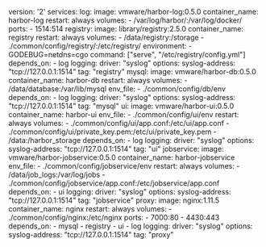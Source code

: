 version: '2'
services:
  log:
    image: vmware/harbor-log:0.5.0
    container_name: harbor-log
    restart: always
    volumes:
      - /var/log/harbor/:/var/log/docker/
    ports:
      - 1514:514
  registry:
    image: library/registry:2.5.0
    container_name: registry
    restart: always
    volumes:
      - /data/registry:/storage
      - ./common/config/registry/:/etc/registry/
    environment:
      - GODEBUG=netdns=cgo
    command:
      ["serve", "/etc/registry/config.yml"]
    depends_on:
      - log
    logging:
      driver: "syslog"
      options:
        syslog-address: "tcp://127.0.0.1:1514"
        tag: "registry"
  mysql:
    image: vmware/harbor-db:0.5.0
    container_name: harbor-db
    restart: always
    volumes:
      - /data/database:/var/lib/mysql
    env_file:
      - ./common/config/db/env
    depends_on:
      - log
    logging:
      driver: "syslog"
      options:
        syslog-address: "tcp://127.0.0.1:1514"
        tag: "mysql"
  ui:
    image: vmware/harbor-ui:0.5.0
    container_name: harbor-ui
    env_file:
      - ./common/config/ui/env
    restart: always
    volumes:
      - ./common/config/ui/app.conf:/etc/ui/app.conf
      - ./common/config/ui/private_key.pem:/etc/ui/private_key.pem
      - /data:/harbor_storage
depends_on:
      - log
    logging:
      driver: "syslog"
      options:
        syslog-address: "tcp://127.0.0.1:1514"
        tag: "ui"
  jobservice:
    image: vmware/harbor-jobservice:0.5.0
    container_name: harbor-jobservice
    env_file:
      - ./common/config/jobservice/env
    restart: always
    volumes:
      - /data/job_logs:/var/log/jobs
      - ./common/config/jobservice/app.conf:/etc/jobservice/app.conf
    depends_on:
      - ui
    logging:
      driver: "syslog"
      options:
        syslog-address: "tcp://127.0.0.1:1514"
        tag: "jobservice"
  proxy:
    image: nginx:1.11.5
    container_name: nginx
    restart: always
    volumes:
      - ./common/config/nginx:/etc/nginx
    ports:
      - 7000:80
      - 4430:443
    depends_on:
      - mysql
      - registry
      - ui
      - log
    logging:
      driver: "syslog"
      options:
        syslog-address: "tcp://127.0.0.1:1514"
        tag: "proxy"
